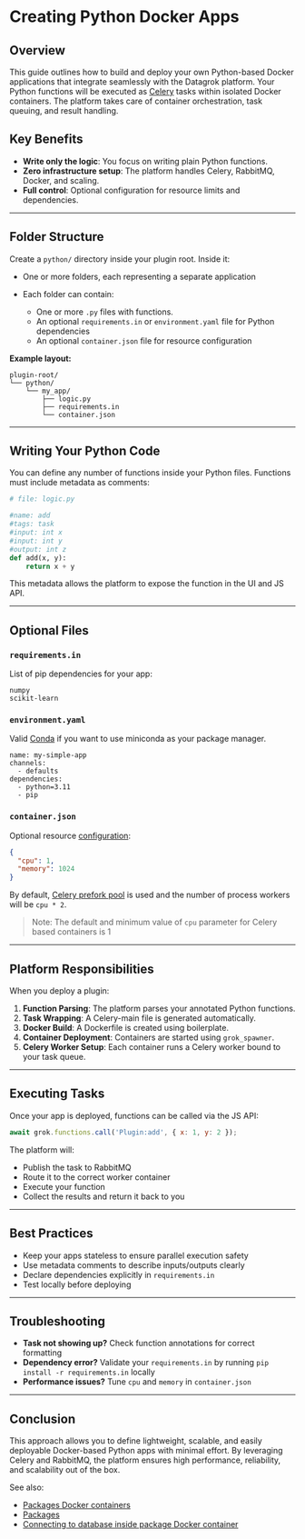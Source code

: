 # Creating Python Docker Apps

## Overview

This guide outlines how to build and deploy your own Python-based Docker applications that integrate seamlessly with the Datagrok platform. Your Python functions will be executed as [Celery](https://docs.celeryq.dev/en/stable/index.html#) tasks within isolated Docker containers. The platform takes care of container orchestration, task queuing, and result handling.

## Key Benefits

* **Write only the logic**: You focus on writing plain Python functions.
* **Zero infrastructure setup**: The platform handles Celery, RabbitMQ, Docker, and scaling.
* **Full control**: Optional configuration for resource limits and dependencies.

---

## Folder Structure

Create a `python/` directory inside your plugin root. Inside it:

* One or more folders, each representing a separate application
* Each folder can contain:

    * One or more `.py` files with functions.
    * An optional `requirements.in` or `environment.yaml` file for Python dependencies
    * An optional `container.json` file for resource configuration

**Example layout:**

```
plugin-root/
└── python/
    └── my_app/
        ├── logic.py
        ├── requirements.in
        └── container.json
```

---

## Writing Your Python Code

You can define any number of functions inside your Python files. Functions must include metadata as comments:

```python
# file: logic.py

#name: add
#tags: task
#input: int x
#input: int y
#output: int z
def add(x, y):
    return x + y
```

This metadata allows the platform to expose the function in the UI and JS API.

---

## Optional Files

### `requirements.in`

List of pip dependencies for your app:

```text
numpy
scikit-learn
```


### `environment.yaml`

Valid [Conda](https://docs.conda.io/projects/conda/en/latest/user-guide/tasks/manage-environments.html) if you want to use miniconda as your package manager.

```text
name: my-simple-app
channels:
  - defaults
dependencies:
  - python=3.11
  - pip
```

### `container.json`

Optional resource [configuration](docker-containers.md#2-container-configuration):

```json
{
  "cpu": 1,
  "memory": 1024
}
```

By default, [Celery prefork pool](https://docs.celeryq.dev/en/stable/internals/reference/celery.concurrency.prefork.html#module-celery.concurrency.prefork) is used and the number of process workers will be `cpu * 2`.

> Note: The default and minimum value of `cpu` parameter for Celery based containers is 1

---

## Platform Responsibilities

When you deploy a plugin:

1. **Function Parsing**: The platform parses your annotated Python functions.
2. **Task Wrapping**: A Celery-main file is generated automatically.
3. **Docker Build**: A Dockerfile is created using boilerplate.
4. **Container Deployment**: Containers are started using `grok_spawner`.
5. **Celery Worker Setup**: Each container runs a Celery worker bound to your task queue.

---

## Executing Tasks

Once your app is deployed, functions can be called via the JS API:

```javascript
await grok.functions.call('Plugin:add', { x: 1, y: 2 });
```

The platform will:

* Publish the task to RabbitMQ
* Route it to the correct worker container
* Execute your function
* Collect the results and return it back to you

---

## Best Practices

* Keep your apps stateless to ensure parallel execution safety
* Use metadata comments to describe inputs/outputs clearly
* Declare dependencies explicitly in `requirements.in`
* Test locally before deploying

---

## Troubleshooting

* **Task not showing up?** Check function annotations for correct formatting
* **Dependency error?** Validate your `requirements.in` by running `pip install -r requirements.in` locally
* **Performance issues?** Tune `cpu` and `memory` in `container.json`

---

## Conclusion

This approach allows you to define lightweight, scalable, and easily deployable Docker-based Python apps with minimal effort. By leveraging Celery and RabbitMQ, the platform ensures
high performance, reliability, and scalability out of the box.


See also:
- [Packages Docker containers](docker-containers.md)
- [Packages](../../develop.md#packages)
- [Connecting to database inside package Docker container](../db/access-data.md)
